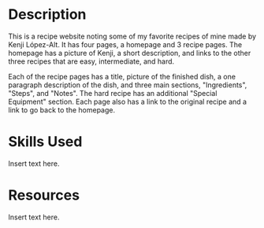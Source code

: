 # Description

This is a recipe website noting some of my favorite recipes of mine 
made by Kenji López-Alt. It has four pages, a homepage and 3 recipe 
pages. The homepage has a picture of Kenji, a short description, and 
links to the other three recipes that are easy, intermediate, and hard.

Each of the recipe pages has a title, picture of the finished dish, a 
one paragraph description of the dish, and three main sections, 
"Ingredients", "Steps", and "Notes". The hard recipe has an additional 
"Special Equipment" section. Each page also has a link to the original 
recipe and a link to go back to the homepage.

# Skills Used

Insert text here.

# Resources

Insert text here.